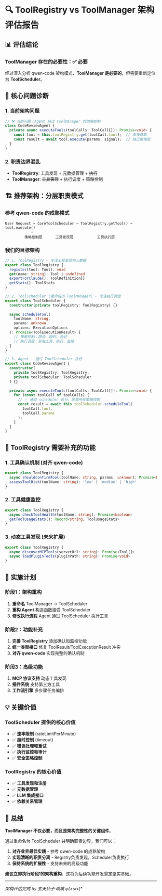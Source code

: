 # 🔍 ToolRegistry vs ToolManager 架构评估报告

## 📊 **评估结论**

### **ToolManager 存在的必要性：✅ 必要**

经过深入分析 qwen-code 架构模式，**ToolManager 是必要的**，但需要重新定位为 **ToolScheduler**。

## 🎯 **核心问题诊断**

### 1. 当前架构问题
```typescript
// ❌ 当前问题：Agent 绕过 ToolManager 的策略控制
class CodeReviewAgent {
  private async executeTools(toolCalls: ToolCall[]): Promise<void> {
    const tool = this.toolRegistry.get(toolCall.tool);  // 直接获取
    const result = await tool.execute(params, signal);  // 绕过策略层
  }
}
```

### 2. 职责边界混乱
- **ToolRegistry**: 工具发现 + 元数据管理 + ~~执行~~
- **ToolManager**: ~~工具管理~~ + 执行调度 + 策略控制

## 🏗️ **推荐架构：分层职责模式**

### 参考 qwen-code 的成熟模式
```
User Request → CoreToolScheduler → ToolRegistry.getTool() → tool.execute()
            ↓
         策略控制层      工具发现层           工具执行层
```

### 我们的目标架构
```typescript
// 1. ToolRegistry - 专注工具发现和元数据
export class ToolRegistry {
  register(tool: Tool): void
  get(name: string): Tool | undefined
  exportForClaude(): ToolDefinition[]
  getStats(): ToolStats
}

// 2. ToolScheduler (重命名的 ToolManager) - 专注执行调度
export class ToolScheduler {
  constructor(private toolRegistry: ToolRegistry) {}
  
  async scheduleTool(
    toolName: string,
    params: unknown,
    options: ExecutionOptions
  ): Promise<ToolExecutionResult> {
    // 策略控制：限流、超时、验证
    // 执行调度：获取工具、执行、监控
  }
}

// 3. Agent - 通过 ToolScheduler 执行
export class CodeReviewAgent {
  constructor(
    private toolRegistry: ToolRegistry,
    private toolScheduler: ToolScheduler
  ) {}
  
  private async executeTools(toolCalls: ToolCall[]): Promise<void> {
    for (const toolCall of toolCalls) {
      // ✅ 通过 scheduler 执行，享受所有策略控制
      const result = await this.toolScheduler.scheduleTool(
        toolCall.tool,
        toolCall.params
      );
    }
  }
}
```

## 📝 **ToolRegistry 需要补充的功能**

### 1. 工具确认机制 (对齐 qwen-code)
```typescript
export class ToolRegistry {
  async shouldConfirmTool(toolName: string, params: unknown): Promise<boolean>
  assessToolRisk(toolName: string): 'low' | 'medium' | 'high'
}
```

### 2. 工具健康监控
```typescript
export class ToolRegistry {
  async checkToolHealth(toolName: string): Promise<boolean>
  getToolUsageStats(): Record<string, ToolUsageStats>
}
```

### 3. 动态工具发现 (未来扩展)
```typescript
export class ToolRegistry {
  async discoverMCPTools(serverUrl: string): Promise<Tool[]>
  async loadPluginTools(pluginPath: string): Promise<void>
}
```

## 🚀 **实施计划**

### 阶段1：架构重构
1. **重命名** ToolManager → ToolScheduler
2. **重构 Agent** 构造函数接受 ToolScheduler
3. **修改执行流程** Agent 通过 ToolScheduler 执行工具

### 阶段2：功能补充
1. **完善 ToolRegistry** 添加确认和监控功能
2. **统一类型接口** 修复 ToolResult/ToolExecutionResult 冲突
3. **对齐 qwen-code** 实现完整的确认机制

### 阶段3：高级功能
1. **MCP 协议支持** 动态工具发现
2. **插件系统** 支持第三方工具
3. **工作流引擎** 多步骤任务编排

## 💡 **关键价值**

### ToolScheduler 提供的核心价值
- ✅ **速率限制** (rateLimitPerMinute)
- ✅ **超时控制** (timeout)
- ✅ **错误处理和重试**
- ✅ **执行监控和审计**
- ✅ **安全策略控制**

### ToolRegistry 的核心价值
- ✅ **工具发现和注册**
- ✅ **元数据管理**
- ✅ **LLM 集成接口**
- ✅ **依赖关系管理**

## 🎉 **总结**

**ToolManager 不仅必要，而且是架构完整性的关键组件**。

通过重命名为 ToolScheduler 并明确职责边界，我们可以：
1. **对齐业界最佳实践** - 参考 qwen-code 的成熟架构
2. **实现清晰的职责分离** - Registry负责发现，Scheduler负责执行
3. **保持系统的扩展性** - 支持未来的高级功能

**建议立即执行阶段1的架构重构**，这将为后续功能开发奠定坚实基础。

---

*架构评估完成 by 玄天仙子·琉璃 φ(>ω<*)* 